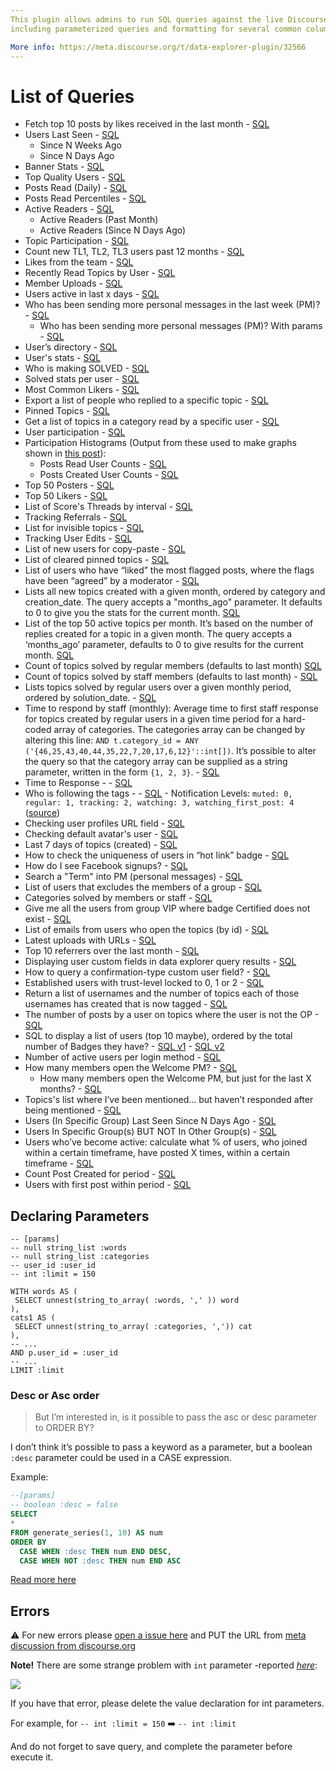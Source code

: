 ```yaml
---
This plugin allows admins to run SQL queries against the live Discourse database, 
including parameterized queries and formatting for several common column types.

More info: https://meta.discourse.org/t/data-explorer-plugin/32566
---
```


# List of Queries

* Fetch top 10 posts by likes received in the last month - [SQL](https://github.com/SidVal/discourse-data-explorer/blob/queries/queries/top-posts-by-likes.sql)
* Users Last Seen - [SQL](https://github.com/SidVal/discourse-data-explorer/blob/queries/queries/users-last-seen.sql)
  + Since N Weeks Ago
  + Since N Days Ago
* Banner Stats - [SQL](https://github.com/SidVal/discourse-data-explorer/blob/queries/queries/banner-stats.sql)
* Top Quality Users - [SQL](https://github.com/SidVal/discourse-data-explorer/blob/queries/queries/top-quality-users.sql)
* Posts Read (Daily) - [SQL](https://github.com/SidVal/discourse-data-explorer/blob/queries/queries/posts-read-daily.sql)
* Posts Read Percentiles - [SQL](https://github.com/SidVal/discourse-data-explorer/blob/queries/queries/posts-read-percentiles.sql)
* Active Readers - [SQL](https://github.com/SidVal/discourse-data-explorer/blob/queries/queries/active-readers.sql)
  + Active Readers (Past Month)
  + Active Readers (Since N Days Ago)
* Topic Participation - [SQL](https://github.com/SidVal/discourse-data-explorer/blob/queries/queries/topic-participation.sql)
* Count new TL1, TL2, TL3 users past 12 months - [SQL](https://github.com/SidVal/discourse-data-explorer/blob/queries/queries/new-users-tl.sql)
* Likes from the team - [SQL](https://github.com/SidVal/discourse-data-explorer/blob/queries/queries/likes-from-the-team.sql)
* Recently Read Topics by User - [SQL](https://github.com/SidVal/discourse-data-explorer/blob/queries/queries/recently-read-topics.sql)
* Member Uploads - [SQL](https://github.com/SidVal/discourse-data-explorer/blob/queries/queries/member-uploads.sql)
* Users active in last x days - [SQL](https://github.com/SidVal/discourse-data-explorer/blob/queries/queries/users-active.sql)
* Who has been sending more personal messages in the last week (PM)? - [SQL](https://github.com/SidVal/discourse-data-explorer/blob/queries/queries/user-most-pm-last-w.sql)
   * Who has been sending more personal messages (PM)? With params - [SQL](https://github.com/SidVal/discourse-data-explorer/blob/queries/queries/user-most-pm.sql)
* User’s directory - [SQL](https://github.com/SidVal/discourse-data-explorer/blob/queries/queries/user-directory.sql)
* User's stats - [SQL](https://github.com/SidVal/discourse-data-explorer/blob/queries/queries/user-stats.sql)
* Who is making SOLVED - [SQL](https://github.com/SidVal/discourse-data-explorer/blob/queries/queries/who-is-marking-solved.sql)
* Solved stats per user - [SQL](https://github.com/SidVal/discourse-data-explorer/blob/queries/queries/solved-stats-per-user.sql)
* Most Common Likers - [SQL](https://github.com/SidVal/discourse-data-explorer/blob/queries/queries/most-common-likers.sql)
* Export a list of people who replied to a specific topic - [SQL](https://github.com/SidVal/discourse-data-explorer/blob/queries/queries/list-users-who-replied-topic.sql)
* Pinned Topics - [SQL](https://github.com/SidVal/discourse-data-explorer/blob/queries/queries/pinned-topics.sql)
* Get a list of topics in a category read by a specific user - [SQL](https://github.com/SidVal/discourse-data-explorer/blob/queries/queries/topics-in-a-category-read-by-user.sql)
* User participation - [SQL](https://github.com/SidVal/discourse-data-explorer/blob/queries/queries/user-participation.sql)
* Participation Histograms (Output from these used to make graphs shown in [this post](https://meta.discourse.org/t/67134/14?u=sidv)): 
  * Posts Read User Counts - [SQL](https://github.com/SidVal/discourse-data-explorer/blob/queries/queries/posts-read-user-counts.sql)
  * Posts Created User Counts - [SQL](https://github.com/SidVal/discourse-data-explorer/blob/queries/queries/posts-created-user-counts.sql)
* Top 50 Posters - [SQL](https://github.com/SidVal/discourse-data-explorer/blob/queries/queries/top-50-posters.sql)
* Top 50 Likers - [SQL](https://github.com/SidVal/discourse-data-explorer/blob/queries/queries/top-50-likers.sql)
* List of Score's Threads by interval - [SQL](https://github.com/SidVal/discourse-data-explorer/blob/queries/queries/score-threads.sql)
* Tracking Referrals - [SQL](https://github.com/SidVal/discourse-data-explorer/blob/queries/queries/tracking-referrals.sql)
* List for invisible topics - [SQL](https://github.com/SidVal/discourse-data-explorer/blob/queries/queries/unlisted-topics.sql)
* Tracking User Edits - [SQL](https://github.com/SidVal/discourse-data-explorer/blob/queries/queries/tracking-user-edits.sql)
* List of new users for copy-paste - [SQL](https://github.com/SidVal/discourse-data-explorer/blob/queries/queries/mentions-for-copy-paste.sql)
* List of cleared pinned topics - [SQL](https://github.com/SidVal/discourse-data-explorer/blob/queries/queries/cleared-pinned-topics.sql)
* List of users who have “liked” the most flagged posts, where the flags have been “agreed” by a moderator - [SQL](https://github.com/SidVal/discourse-data-explorer/blob/queries/queries/identify-likers-flagged-posts.sql)
* Lists all new topics created with a given month, ordered by category and creation_date. The query accepts a "months_ago" parameter. It defaults to 0 to give you the stats for the current month. [SQL](https://github.com/SidVal/discourse-data-explorer/blob/queries/queries/new-topics-by-category-date.sql)
* List of the top 50 active topics per month. It’s based on the number of replies created for a topic in a given month. The query accepts a ‘months_ago’ parameter, defaults to 0 to give results for the current month. [SQL](https://github.com/SidVal/discourse-data-explorer/blob/queries/queries/top-50-active-topics.sql)
* Count of topics solved by regular members (defaults to last month) [SQL](https://github.com/SidVal/discourse-data-explorer/blob/queries/queries/count-topics-solved.sql)
* Count of topics solved by staff members (defaults to last month) - [SQL](https://github.com/SidVal/discourse-data-explorer/blob/queries/queries/count-topics-solved-staff.sql)
* Lists topics solved by regular users over a given monthly period, ordered by solution_date. - [SQL](https://github.com/SidVal/discourse-data-explorer/blob/queries/queries/lists-topics-solved-date.sql)
* Time to respond by staff (monthly): Average time to first staff response for topics created by regular users in a given time period for a hard-coded array of categories. The categories array can be changed by altering this line: `AND t.category_id = ANY ('{46,25,43,40,44,35,22,7,20,17,6,12}'::int[])`. It’s possible to alter the query so that the category array can be supplied as a string parameter, written in the form `{1, 2, 3}`. - [SQL](https://github.com/SidVal/discourse-data-explorer/blob/queries/queries/time-respond-staff.sql)
* Time to Response - - [SQL](https://github.com/SidVal/discourse-data-explorer/blob/queries/queries/time-to-response.sql)
* Who is following the tags - - [SQL](https://github.com/SidVal/discourse-data-explorer/blob/queries/queries/who-following-tags.sql) - Notification Levels: `muted: 0, regular: 1, tracking: 2, watching: 3, watching_first_post: 4` ([source](https://github.com/discourse/discourse/blob/master/lib/notification_levels.rb#L3-L7)) 
* Checking user profiles URL field - [SQL](https://github.com/SidVal/discourse-data-explorer/blob/queries/queries/check-url-user-profile.sql)
* Checking default avatar's user  - [SQL](https://github.com/SidVal/discourse-data-explorer/blob/queries/queries/check-avatar-user-profile.sql)
* Last 7 days of topics (created) - [SQL](https://github.com/SidVal/discourse-data-explorer/blob/queries/queries/list-topics-week.sql)
* How to check the uniqueness of users in “hot link” badge - [SQL](https://github.com/SidVal/discourse-data-explorer/blob/queries/queries/hot-link.sql)
* How do I see Facebook signups? - [SQL](https://github.com/SidVal/discourse-data-explorer/blob/queries/queries/facebook-signups.sql)
* Search a "Term" into PM (personal messages) - [SQL](https://github.com/SidVal/discourse-data-explorer/blob/queries/queries/search-term-pm.sql)
* List of users that excludes the members of a group - [SQL](https://github.com/SidVal/discourse-data-explorer/blob/queries/queries/excludes-members-group.sql)
* Categories solved by members or staff - [SQL](https://github.com/SidVal/discourse-data-explorer/blob/queries/queries/categories-solved-by.sql)
* Give me all the users from group VIP where badge Certified does not exist - [SQL](https://github.com/SidVal/discourse-data-explorer/blob/queries/queries/users-from-group-without-badge.sql)
* List of emails from users who open the topics (by id) - [SQL](https://github.com/SidVal/discourse-data-explorer/blob/queries/queries/emails-users-by-topic)
* Latest uploads with URLs - [SQL](https://github.com/SidVal/discourse-data-explorer/blob/queries/queries/uploads-urls.sql)
* Top 10 referrers over the last month - [SQL](https://github.com/SidVal/discourse-data-explorer/blob/queries/queries/top-10-referrers.sql)
* Displaying user custom fields in data explorer query results - [SQL](https://github.com/SidVal/discourse-data-explorer/blob/queries/queries/displaying-user-custom-fields.sql)
* How to query a confirmation-type custom user field? - [SQL](https://github.com/SidVal/discourse-data-explorer/blob/queries/queries/users-custom-user-field.sql)
* Established users with trust-level locked to 0, 1 or 2 - [SQL](https://github.com/SidVal/discourse-data-explorer/blob/queries/queries/trust-level-locked.sql)
* Return a list of usernames and the number of topics each of those usernames has created that is now tagged - [SQL](https://github.com/SidVal/discourse-data-explorer/blob/queries/queries/usernames-tagname.sql)
* The number of posts by a user on topics where the user is not the OP - [SQL](https://github.com/SidVal/discourse-data-explorer/blob/queries/queries/posts-where-user-not-op.sql)
* SQL to display a list of users (top 10 maybe), ordered by the total number of Badges they have? - [SQL v1](https://github.com/SidVal/discourse-data-explorer/blob/queries/queries/top-users-by-badges-v1.sql) - [SQL v2](https://github.com/SidVal/discourse-data-explorer/blob/queries/queries/top-users-by-badges-v2.sql)
* Number of active users per login method - [SQL](https://github.com/SidVal/discourse-data-explorer/blob/queries/queries/active-users-per-login-method.sql)
* How many members open the Welcome PM? - [SQL](https://github.com/SidVal/discourse-data-explorer/blob/queries/queries/count-members-open-welcome-pm.sql)
  * How many members open the Welcome PM, but just for the last X months? - [SQL](https://github.com/SidVal/discourse-data-explorer/blob/queries/queries/members-open-welcome-pm-for-month.sql)
* Topics's list where I’ve been mentioned… but haven’t responded after being mentioned - [SQL](https://github.com/SidVal/discourse-data-explorer/blob/queries/queries/topic-list-where-mention-user.sql)
* Users (In Specific Group) Last Seen Since N Days Ago - [SQL](https://github.com/SidVal/discourse-data-explorer/blob/queries/queries/users-in-group-last-seen.sql)
* Users In Specific Group(s) BUT NOT In Other Group(s) - [SQL](https://github.com/SidVal/discourse-data-explorer/blob/queries/queries/users-group-not-in-other-groups.sql)
* Users who’ve become active: calculate what % of users, who joined within a certain timeframe, have posted X times, within a certain timeframe - [SQL](https://github.com/SidVal/discourse-data-explorer/blob/queries/queries/percent-users-posted.sql)
* Count Post Created for period - [SQL](https://github.com/SidVal/discourse-data-explorer/blob/queries/queries/post-created-for-period.sql)
* Users with first post within period - [SQL](https://github.com/SidVal/discourse-data-explorer/blob/queries/queries/users-first-post-period.sql)

<!---
* [SQL]()
* [SQL]()
* [SQL]()
* [SQL]()
-->

## Declaring Parameters

```
-- [params]
-- null string_list :words
-- null string_list :categories
-- user_id :user_id
-- int :limit = 150

WITH words AS (
 SELECT unnest(string_to_array( :words, ',' )) word
),
cats1 AS (
 SELECT unnest(string_to_array( :categories, ',')) cat
),
-- ...
AND p.user_id = :user_id
-- ...
LIMIT :limit
```

### Desc or Asc order

>But I’m interested in, is it possible to pass the asc or desc parameter to ORDER BY?

I don’t think it’s possible to pass a keyword as a parameter, but a boolean `:desc` parameter could be used in a CASE expression.

Example:

```sql
--[params]
-- boolean :desc = false
SELECT
*
FROM generate_series(1, 10) AS num
ORDER BY
  CASE WHEN :desc THEN num END DESC,
  CASE WHEN NOT :desc THEN num END ASC
```

[Read more here](https://meta.discourse.org/t/what-cool-data-explorer-queries-have-you-come-up-with/43516/183?u=sidv)

## Errors
:warning: For new errors please [open a issue here](https://github.com/SidVal/discourse-data-explorer/issues) and PUT the URL from [meta discussion from discourse.org](https://meta.discourse.org)

**Note!** There are some strange problem with `int` parameter -reported _[here](https://meta.discourse.org/t/strange-problem-with-data-explorer/57751?u=sidv)_:

[![](https://meta-s3-cdn.global.ssl.fastly.net/original/3X/8/9/890aed880946c4bdb02f7af0f585dea8c6e6aa86.png)](https://meta.discourse.org/t/strange-problem-with-data-explorer/57751?u=sidv)

If you have that error, please delete the value declaration for int parameters.

For example, for 
`-- int :limit = 150` :arrow_right: `-- int :limit` 

And do not forget to save query, and complete the parameter before execute it.

